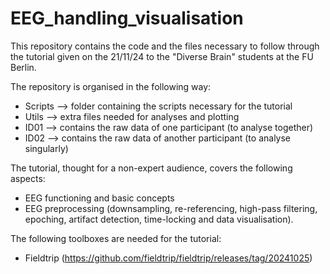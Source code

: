 # EEG_handling_visualisation
This repository contains the code and the files necessary to follow through the tutorial given on the 21/11/24 to the "Diverse Brain" students at the FU Berlin.

The repository is organised in the following way:
- Scripts --> folder containing the scripts necessary for the tutorial
- Utils --> extra files needed for analyses and plotting
- ID01 --> contains the raw data of one participant (to analyse together)
- ID02 --> contains the raw data of another participant (to analyse singularly)

The tutorial, thought for a non-expert audience, covers the following aspects: 
- EEG functioning and basic concepts
- EEG preprocessing (downsampling, re-referencing, high-pass filtering, epoching, artifact detection, time-locking and data visualisation).

The following toolboxes are needed for the tutorial:
- Fieldtrip (https://github.com/fieldtrip/fieldtrip/releases/tag/20241025)
